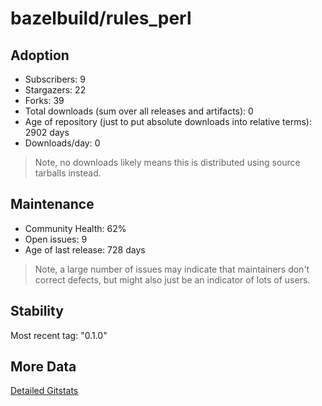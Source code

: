 # bazelbuild/rules_perl

## Adoption

- Subscribers: 9
- Stargazers: 22
- Forks: 39
- Total downloads (sum over all releases and artifacts): 0
- Age of repository (just to put absolute downloads into relative terms): 2902 days
- Downloads/day: 0

> Note, no downloads likely means this is distributed using source tarballs instead.

## Maintenance

- Community Health: 62%
- Open issues: 9
- Age of last release: 728 days

> Note, a large number of issues may indicate that maintainers don't correct defects, but might also
> just be an indicator of lots of users.

## Stability

Most recent tag: "0.1.0"

## More Data

[Detailed Gitstats](/bazel-catalog/gitstats/bazelbuild/rules_perl)

